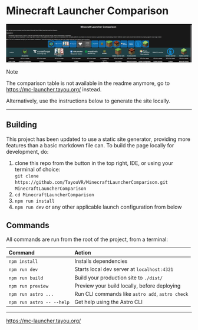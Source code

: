 # Minecraft Launcher Comparison

<!-- TODO: update this image when the site is more final!!!!! -->
![preview.png](.github/data/preview.png)

> [!NOTE]  
> The comparison table is not available in the readme anymore, go to https://mc-launcher.tayou.org/ instead.

Alternatively, use the instructions below to generate the site locally.

<hr>

## Building

This project has been updated to use a static site generator, providing more features than a basic markdown file can.
To build the page locally for development, do:
1. clone this repo from the button in the top right, IDE, or using your terminal of choice:<br>
   `git clone https://github.com/TayouVR/MinecraftLauncherComparison.git MinecraftLauncherComparison`
2. `cd MinecraftLauncherComparison`
3. `npm run install`
4. `npm run dev` or any other applicable launch configuration from below


## Commands

All commands are run from the root of the project, from a terminal:

| Command                   | Action                                           |
| :------------------------ | :----------------------------------------------- |
| `npm install`             | Installs dependencies                            |
| `npm run dev`             | Starts local dev server at `localhost:4321`      |
| `npm run build`           | Build your production site to `./dist/`          |
| `npm run preview`         | Preview your build locally, before deploying     |
| `npm run astro ...`       | Run CLI commands like `astro add`, `astro check` |
| `npm run astro -- --help` | Get help using the Astro CLI                     |

<hr>

https://mc-launcher.tayou.org/
